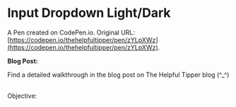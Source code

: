# Input Dropdown Light/Dark

A Pen created on CodePen.io. Original URL: [https://codepen.io/thehelpfultipper/pen/zYLpXWz](https://codepen.io/thehelpfultipper/pen/zYLpXWz).

**Blog Post:**

Find a detailed walkthrough in the blog post on The Helpful Tipper blog (^_^)
<br /><br />

Objective: